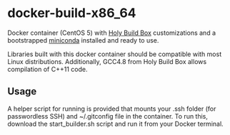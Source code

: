 # docker-build-x86_64

Docker container (CentOS 5) with [Holy Build Box](http://phusion.github.io/holy-build-box/) customizations and a bootstrapped [miniconda](http://conda.pydata.org/miniconda.html) installed and ready to use.

Libraries built with this docker container should be compatible with most Linux distributions.  Additionally, GCC4.8 from Holy Build Box allows compilation of C++11 code.

Usage
-----

A helper script for running is provided that mounts your .ssh folder (for passwordless SSH) and ~/.gitconfig file in the container.  To run this, download the start_builder.sh script and run it from your Docker terminal.
